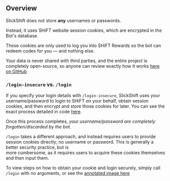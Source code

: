 ## Overview
SlickShift does not store **any** usernames or passwords.

Instead, it uses SHiFT website session cookies, which are encrypted in the Bot's database.  

These cookies are only used to log you into SHiFT Rewards so the bot can redeem codes for you — and nothing else. 

Your data is never shared with third parties, and the entire project is completely open-source, so anyone can review exactly how it works [here on GitHub](https://github.com/denverquane/slickshift) 

### `/login-insecure` vs. `/login` 
If you specify your login details with `/login-insecure`, SlickShift uses your username/password to login to SHiFT on your behalf, obtain session cookies, and then encrypt and store those cookies for later.
You can see the exact process detailed in code [here](./bot/login-insecure.go).

Once this process completes, *your username/password are completely forgotten/discarded by the bot.* 

`/login` takes a different approach, and instead requires users to provide session cookies directly; no username or password. This is generally a better security practice, but is  
more cumbersome, as it requires users to acquire these cookies themselves and then input them. 

To view steps on how to obtain your cookie and login securely, simply call `/login` with no arguments, or see the [annotated image here](./data/Cooke_Instructions.png)